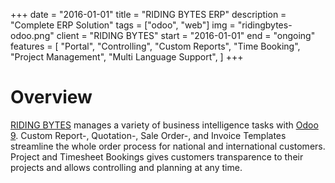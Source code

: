 +++
date = "2016-01-01"
title = "RIDING BYTES ERP"
description = "Complete ERP Solution"
tags = ["odoo", "web"]
img = "ridingbytes-odoo.png"
client = "RIDING BYTES"
start = "2016-01-01"
end = "ongoing"
features = [
  "Portal",
  "Controlling",
  "Custom Reports",
  "Time Booking",
  "Project Management",
  "Multi Language Support",
]
+++

# Overview

[RIDING BYTES] manages a variety of business intelligence tasks with [Odoo 9]. Custom
Report-, Quotation-, Sale Order-, and Invoice Templates streamline the whole order
process for national and international customers.
Project and Timesheet Bookings gives customers transparence to their projects
and allows controlling and planning at any time.


[RIDING BYTES]: http://www.ridingbytes.com
[Odoo 9]: https://www.odoo.com/page/odoo-9
